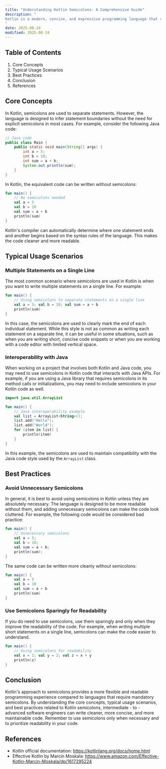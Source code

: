 ```yaml
---
title: "Understanding Kotlin Semicolons: A Comprehensive Guide"
description: "
Kotlin is a modern, concise, and expressive programming language that runs on the Java Virtual Machine (JVM), Android, and other platforms. One of the features that contribute to its conciseness is its approach to semicolons. Unlike languages like Java or C++, where semicolons are mandatory at the end of each statement, Kotlin treats semicolons as optional. This blog post aims to explore the core concepts, typical usage scenarios, and best practices related to Kotlin semicolons, helping intermediate - to - advanced software engineers make the most of this feature.
"
date: 2025-08-24
modified: 2025-08-24
---
```


## Table of Contents
1. Core Concepts
2. Typical Usage Scenarios
3. Best Practices
4. Conclusion
5. References

## Core Concepts
In Kotlin, semicolons are used to separate statements. However, the language is designed to infer statement boundaries without the need for explicit semicolons in most cases. For example, consider the following Java code:
```java
// Java code
public class Main {
    public static void main(String[] args) {
        int a = 5;
        int b = 10;
        int sum = a + b;
        System.out.println(sum);
    }
}
```
In Kotlin, the equivalent code can be written without semicolons:
```kotlin
fun main() {
    // No semicolons needed
    val a = 5
    val b = 10
    val sum = a + b
    println(sum)
}
```
Kotlin's compiler can automatically determine where one statement ends and another begins based on the syntax rules of the language. This makes the code cleaner and more readable.

## Typical Usage Scenarios

### Multiple Statements on a Single Line
The most common scenario where semicolons are used in Kotlin is when you want to write multiple statements on a single line. For example:
```kotlin
fun main() {
    // Using semicolons to separate statements on a single line
    val a = 5; val b = 10; val sum = a + b
    println(sum)
}
```
In this case, the semicolons are used to clearly mark the end of each individual statement. While this style is not as common as writing each statement on a separate line, it can be useful in some situations, such as when you are writing short, concise code snippets or when you are working with a code editor with limited vertical space.

### Interoperability with Java
When working on a project that involves both Kotlin and Java code, you may need to use semicolons in Kotlin code that interacts with Java APIs. For example, if you are using a Java library that requires semicolons in its method calls or initializations, you may need to include semicolons in your Kotlin code as well.
```kotlin
import java.util.ArrayList

fun main() {
    // Java interoperability example
    val list = ArrayList<String>();
    list.add("Hello");
    list.add("World");
    for (item in list) {
        println(item)
    }
}
```
In this example, the semicolons are used to maintain compatibility with the Java code style used by the `ArrayList` class.

## Best Practices

### Avoid Unnecessary Semicolons
In general, it is best to avoid using semicolons in Kotlin unless they are absolutely necessary. The language is designed to be more readable without them, and adding unnecessary semicolons can make the code look cluttered. For example, the following code would be considered bad practice:
```kotlin
fun main() {
    // Unnecessary semicolons
    val a = 5;
    val b = 10;
    val sum = a + b;
    println(sum);
}
```
The same code can be written more cleanly without semicolons:
```kotlin
fun main() {
    val a = 5
    val b = 10
    val sum = a + b
    println(sum)
}
```

### Use Semicolons Sparingly for Readability
If you do need to use semicolons, use them sparingly and only when they improve the readability of the code. For example, when writing multiple short statements on a single line, semicolons can make the code easier to understand.
```kotlin
fun main() {
    // Using semicolons for readability
    val x = 1; val y = 2; val z = x + y
    println(z)
}
```

## Conclusion
Kotlin's approach to semicolons provides a more flexible and readable programming experience compared to languages that require mandatory semicolons. By understanding the core concepts, typical usage scenarios, and best practices related to Kotlin semicolons, intermediate - to - advanced software engineers can write cleaner, more concise, and more maintainable code. Remember to use semicolons only when necessary and to prioritize readability in your code.

## References
- Kotlin official documentation: https://kotlinlang.org/docs/home.html
- Effective Kotlin by Marcin Moskala: https://www.amazon.com/Effective-Kotlin-Marcin-Moskala/dp/1617295224